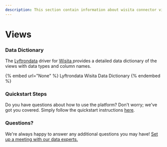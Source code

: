 ```yaml
---
description: This section contain information about wisita connector views information
---
```


# Views

### Data Dictionary

The [Lyftrondata](https://www.lyftrondata.com/) driver for [Wisita](https://www.lyftrondata.com/integration/commerce-analytics/wisita//)[ ](https://www.lyftrondata.com/integration/wisita/)provides a detailed data dictionary of the views with data types and column names.

{% embed url="None" %}
Lyftrondata Wisita Data Dictionary
{% endembed %}

### Quickstart Steps

Do you have questions about how to use the platform? Don't worry; we've got you covered. Simply follow the quickstart instructions [here](../README.md).

### Questions? <a href="#questions" id="questions"></a>

We're always happy to answer any additional questions you may have! [Set up a meeting with our data experts.](https://www.lyftrondata.com/book-a-meeting/)


